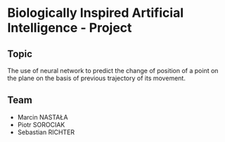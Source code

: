 # Biologically Inspired Artificial Intelligence - Project
## Topic
The use of neural network to predict the change of position of a point on the plane on the basis of previous trajectory of its movement.
## Team
- Marcin NASTAŁA
- Piotr SOROCIAK
- Sebastian RICHTER
